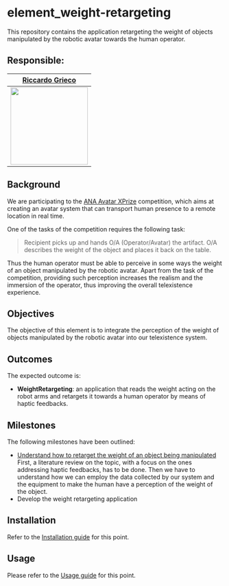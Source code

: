 # element_weight-retargeting

This repository contains the application retargeting the weight of objects manipulated by the robotic avatar towards the human operator.

## Responsible:
|     [Riccardo Grieco](https://github.com/RiccardoGrieco)|
|-----------------------------------------------------------| 
|<img src="https://github.com/RiccardoGrieco.png" width="180">|

## Background
We are participating to the [ANA Avatar XPrize](https://www.xprize.org/prizes/avatar) competition, which aims at creating an avatar system that can transport human presence to a remote location in real time. 

One of the tasks of the competition requires the following task:
>Recipient picks up and hands O/A (Operator/Avatar) the artifact. O/A describes the weight of
the object and places it back on the table.

Thus the human operator must be able to perceive in some ways the weight of an object manipulated by the robotic avatar. Apart from the task of the competition, providing such perception increases the realism and the immersion of the operator, thus improving the overall telexistence experience.


## Objectives 
The objective of this element is to integrate the perception of the weight of objects manipulated by the robotic avatar into our telexistence system.

## Outcomes
The expected outcome is:
- **WeightRetargeting**: an application that reads the weight acting on the robot arms and retargets it towards a human operator by means of haptic feedbacks.

## Milestones
The following milestones have been outlined:

- [Understand how to retarget the weight of an object being manipulated](https://github.com/ami-iit/component_ANA-Avatar-XPRIZE/issues/233)  
  First, a literature review on the topic, with a focus on the ones addressing haptic feedbacks, has to be done. Then we have to understand how we can employ the data collected by our system and the equipment to make the human have a perception of the weight of the object. 
- Develop the weight retargeting application

## Installation

Refer to the [Installation guide](Installation.md) for this point.

## Usage

Please refer to the [Usage guide](Usage.md) for this point.
